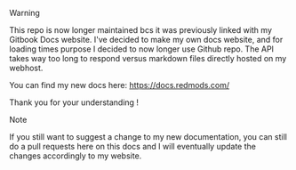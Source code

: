 > [!WARNING]
> This repo is now longer maintained bcs it was previously linked with my Gitbook Docs website.
> I've decided to make my own docs website, and for loading times purpose I decided to now longer use Github repo.
> The API takes way too long to respond versus markdown files directly hosted on my webhost.
> 
> You can find my new docs here: https://docs.redmods.com/
> 
> Thank you for your understanding !

> [!NOTE]
> If you still want to suggest a change to my new documentation, you can still do a pull requests here on this docs and I will eventually update the changes accordingly to my website.
